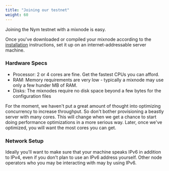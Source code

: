 ```yaml
---
title: "Joining our testnet"
weight: 60
---
```


Joining the Nym testnet with a mixnode is easy.

Once you've downloaded or compiled your mixnode according to the [installation](../installation) instructions, set it up on an internet-addressable server machine. 

### Hardware Specs

* Processor: 2 or 4 cores are fine. Get the fastest CPUs you can afford. 
* RAM: Memory requirements are very low - typically a mixnode may use only a few hunder MB of RAM. 
* Disks: The mixnodes require no disk space beyond a few bytes for the configuration files

For the moment, we haven't put a great amount of thought into optimizing concurrency to increase throughput. So don't bother provisioning a beastly server with many cores. This will change when we get a chance to start doing performance optimizations in a more serious way. Later, once we've optimized, you will want the most cores you can get. 

### Network Setup

Ideally you'll want to make sure that your machine speaks IPv6 in addition to IPv4, even if you don't plan to use an IPv6 address yourself. Other node operators who you may be interacting with may by using IPv6. 